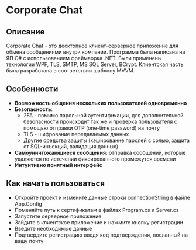 # Corporate Chat
## Описание
Corporate Chat - это десктопное клиент-серверное приложение для обмена сообщениями внутри компании. Программа была написана на ЯП C# с использованием фреймворка .NET. Были применены технологии WPF, TLS, SMTP, MS SQL Server, BCrypt. Клиентская часть была разработана в соответствии шаблону MVVM.
## Особенности
- **Возможность общения нескольких пользователей одновременно**
- **Безопасность**:
  - 2FA - помимо парольной аутентификации, для дополнительной безопасности происходит так же и проверка пользователя с помощью отправки OTP (one-time password) на почту
  - TLS - шифрование передаваемых данных
  - Другие средства защиты (хэширование паролей с солью, защита от SQL-инъекций, валидация данных)
- **Самоуничтожающиеся сообщения**: отправка сообщений, которые удаляются по истечении фиксированного промежутся времени
- **Интуитивно понятный интерфейс**
## Как начать пользоваться
- Откройте проект и измените данные строки connectionString в файле App.Config
- Поменяйте путь к сертификатам в файлах Program.cs и Server.cs
- Запустите серверное приложение
- Зайдите в клиентское приложение и нажмите кнопку регистрации
- Введите необходимые данные
- Подтвердите регистрацию введя код подтверждения, посланный на вашу почту
